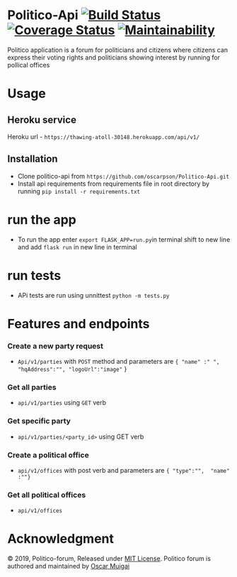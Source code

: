 # Politico-Api      [![Build Status](https://travis-ci.org/oscarpson/Politico-Api.svg?branch=develop)](https://travis-ci.org/oscarpson/Politico-Api)        [![Coverage Status](https://coveralls.io/repos/github/oscarpson/Politico-Api/badge.svg?branch=develop)](https://coveralls.io/github/oscarpson/Politico-Api?branch=develop)        [![Maintainability](https://api.codeclimate.com/v1/badges/05a8750d2198c3bb504e/maintainability)](https://codeclimate.com/github/oscarpson/Politico-Api/maintainability)
Politico application  is a forum for politicians and citizens where citizens can express their voting rights  and politicians showing interest by running for pollical offices 

# Usage

## Heroku service
Heroku url - `https://thawing-atoll-30148.herokuapp.com/api/v1/`

## Installation
*	Clone politico-api from `https://github.com/oscarpson/Politico-Api.git`
*	Install api requirements from requirements file in root directory by running `pip install -r requirements.txt`
 
# run the app
*	To run the app enter ` export FLASK_APP=run.py `in terminal  shift to new line and add `flask run` in new line in terminal

# run tests
*	APi tests are run using unnittest `python -m tests.py`

# Features and endpoints 

###	Create a new party request
* `Api/v1/parties` with `POST` method  and  parameters are `{ "name" :" ", "hqAddress":"", "logoUrl":"image"`
}

###	Get all parties
* `api/v1/parties` using `GET` verb 

###	Get specific party
* `api/v1/parties/<party_id>` using GET verb 

###	Create a political office 
* `api/v1/offices` with post verb and parameters are `{ "type":"",  "name" :""}`

###	Get all political offices
* `api/v1/offices`

# Acknowledgment
 © 2019, Politico-forum, Released under [MIT 
License](http://www.opensource.org/licenses/mit-license.php).
 Politico forum is authored and  maintained by  [Oscar Muigai](https://github.com/oscarpson/Politico-Api)
